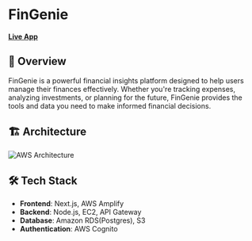 # **FinGenie**  

[**Live App**](https://main.dorbrincxc75b.amplifyapp.com/)  

## 🚀 **Overview**  

FinGenie is a powerful financial insights platform designed to help users manage their finances effectively. Whether you're tracking expenses, analyzing investments, or planning for the future, FinGenie provides the tools and data you need to make informed financial decisions.  

## 🏗 **Architecture**  

![AWS Architecture](https://github.com/user-attachments/assets/7347f6e2-1435-4809-940b-bcc4cd9abede)  

## 🛠 **Tech Stack**  

- **Frontend**: Next.js, AWS Amplify  
- **Backend**: Node.js, EC2, API Gateway  
- **Database**: Amazon RDS(Postgres), S3 
- **Authentication**: AWS Cognito  
